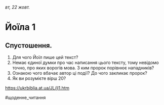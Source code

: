 
_вт, 22 жовт._

# Йоїла 1

## Спустошення.
1. Для чого Йоїл пише цей текст?
2. Немає єдиної думки про час написання цього тексту, тому невідомо точно, про яких ворогів мова. З ким пророк порівнює нападників?
3. Ознакою чого вбачає автор ці події? До чого закликає пророк?
4. Як ви розумієте вірш 20?

https://ukrbiblia.at.ua/JL/jl1.htm

#щоденне_читання
